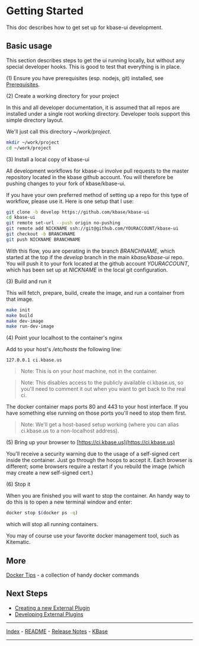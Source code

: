 # Getting Started

This doc describes how to get set up for kbase-ui development.

## Basic usage

This section describes steps to get the ui running locally, but without any special developer hooks. This is good to test that everything is in place.

(1) Ensure you have prerequisites (esp. nodejs, git) installed, see [Prerequisites](prerequisites.md).

(2) Create a working directory for your project

In this and all developer documentation, it is assumed that all repos are installed under a single root working directory. Developer tools support this simple directory layout.

We'll just call this directory *~/work/project*.

```bash
mkdir ~/work/project
cd ~/work/project
```

(3) Install a local copy of kbase-ui

All development workflows for kbase-ui involve pull requests to the master repository located in the kbase github account. You will therefore be pushing changes to your fork of kbase/kbase-ui.

If you have your own preferred method of setting up a repo for this type of workflow, please use it. Here is one setup that I use:


```bash
git clone -b develop https://github.com/kbase/kbase-ui
cd kbase-ui
git remote set-url --push origin no-pushing
git remote add NICKNAME ssh://git@github.com/YOURACCOUNT/kbase-ui
git checkout -b BRANCHNAME
git push NICKNAME BRANCHNAME
```

With this flow, you are operating in the branch *BRANCHNAME*, which started at the top if the *develop* branch in the main *kbase/kbase-ui* repo. You will push it to your fork located at the github account *YOURACCOUNT*, which has been set up at *NICKNAME* in the local git configuration.

(3) Build and run it

This will fetch, prepare, build, create the image, and run a container from that image. 

```bash
make init
make build
make dev-image
make run-dev-image
```

(4) Point your localhost to the container's nginx

Add to your host's */etc/hosts* the following line:

```
127.0.0.1 ci.kbase.us
```

> Note: This is on your _host_ machine, not in the container.

> Note:  This disables access to the publicly available ci.kbase.us, so you'll need to comment it out when you want to get back to the real ci.

The docker container maps ports 80 and 443 to your host interface. If you have something else running on those ports you'll need to stop them first.

> Note: We'll get a host-based setup working (where you can alias ci.kbase.us to a non-localhost address).

(5) Bring up your browser to [https://ci.kbase.us](https://ci.kbase.us)

You'll receive a security warning due to the usage of a self-signed cert inside the container. Just go through the hoops to accept it. Each browser is different; some browsers require a restart if you rebuild the image (which may create a new self-signed cert.)

(6) Stop it

When you are finished you will want to stop the container. An handy way to do this is to open a new terminal window and enter:

```bash
docker stop $(docker ps -q)
```

which will stop all running containers.

You may of course use your favorite docker management tool, such as Kitematic.

## More

[Docker Tips](docker-tips.md) - a collection of handy docker commands

## Next Steps

- [Creating a new External Plugin](developing-new-external-plugin.md)
- [Developing External Plugins](developing-external-plugins.md)



---

[Index](index.md) - [README](../README.md) - [Release Notes](../release-notes/index.md) - [KBase](http://kbase.us)

---